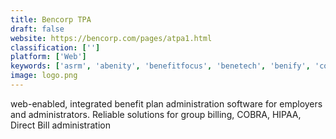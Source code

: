 ```yaml
---
title: Bencorp TPA
draft: false 
website: https://bencorp.com/pages/atpa1.html
classification: ['']
platform: ['Web']
keywords: ['asrm', 'abenity', 'benefitfocus', 'benetech', 'benify', 'cobra_administration_manager', 'dynafile', 'easecentral', 'flock_hr', 'fundofficexg', 'insperity', 'keas', 'moveinsync', 'namely', 'omniprise_benefits_management', 'simplyinsured', 'wageworks', 'you_at_work', 'zenefits']
image: logo.png
---
```

web-enabled, integrated benefit plan administration software for employers and administrators.  Reliable solutions for group billing, COBRA, HIPAA, Direct Bill administration